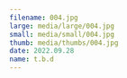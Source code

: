 ```yaml
---
filename: 004.jpg
large: media/large/004.jpg
small: media/small/004.jpg
thumb: media/thumbs/004.jpg
date: 2022.09.28
name: t.b.d
---
```

